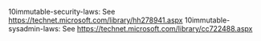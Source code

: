 10immutable-security-laws: See https://technet.microsoft.com/library/hh278941.aspx
10immutable-sysadmin-laws: See https://technet.microsoft.com/library/cc722488.aspx
